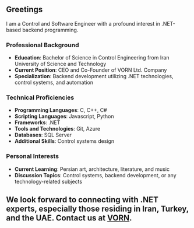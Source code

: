 ## Greetings

I am a Control and Software Engineer with a profound interest in .NET-based backend programming.

### Professional Background
- **Education**: Bachelor of Science in Control Engineering from Iran University of Science and Technology
- **Current Position**: CEO and Co-Founder of VORN Ltd. Company
- **Specialization**: Backend development utilizing .NET technologies, control systems, and automation

### Technical Proficiencies
- **Programming Languages**: C, C++, C#
- **Scripting Languages**: Javascript, Python
- **Frameworks**: .NET
- **Tools and Technologies**: Git, Azure
- **Databases**: SQL Server
- **Additional Skills**: Control systems design

### Personal Interests
- **Current Learning**: Persian art, architecture, literature, and music
- **Discussion Topics**: Control systems, backend development, or any technology-related subjects

We look forward to connecting with .NET experts, especially those residing in Iran, Turkey, and the UAE. Contact us at [VORN](mailto:hi@vorn.ir).
---
